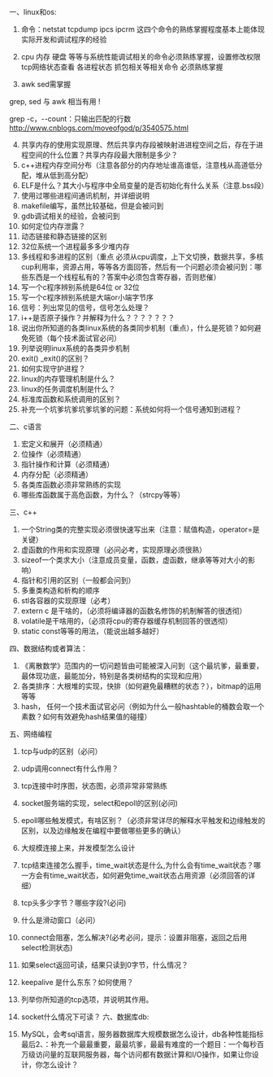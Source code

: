 一、linux和os:

1. 命令：netstat tcpdump ipcs ipcrm 这四个命令的熟练掌握程度基本上能体现实际开发和调试程序的经验

2. cpu 内存 硬盘 等等与系统性能调试相关的命令必须熟练掌握，设置修改权限 tcp网络状态查看 各进程状态 抓包相关等相关命令 必须熟练掌握

3. awk sed需掌握

grep, sed 与 awk 相当有用 !

grep
-c，--count：只输出匹配的行数
http://www.cnblogs.com/moveofgod/p/3540575.html

4. 共享内存的使用实现原理、然后共享内存段被映射进进程空间之后，存在于进程空间的什么位置？共享内存段最大限制是多少？
5. c++进程内存空间分布（注意各部分的内存地址谁高谁低，注意栈从高道低分配，堆从低到高分配）
6. ELF是什么？其大小与程序中全局变量的是否初始化有什么关系（注意.bss段）
7. 使用过哪些进程间通讯机制，并详细说明
8. makefile编写，虽然比较基础，但是会被问到
9. gdb调试相关的经验，会被问到
10. 如何定位内存泄露？
11. 动态链接和静态链接的区别
12. 32位系统一个进程最多多少堆内存
13. 多线程和多进程的区别（重点 必须从cpu调度，上下文切换，数据共享，多核cup利用率，资源占用，等等各方面回答，然后有一个问题必须会被问到：哪些东西是一个线程私有的？答案中必须包含寄存器，否则悲催）
14. 写一个c程序辨别系统是64位 or 32位
15. 写一个c程序辨别系统是大端or小端字节序
16. 信号：列出常见的信号，信号怎么处理？
17. i++是否原子操作？并解释为什么？？？？？？？
18. 说出你所知道的各类linux系统的各类同步机制（重点），什么是死锁？如何避免死锁（每个技术面试官必问）
19. 列举说明linux系统的各类异步机制
20. exit() _exit()的区别？
21. 如何实现守护进程？
22. linux的内存管理机制是什么？
23. linux的任务调度机制是什么？
24. 标准库函数和系统调用的区别？
25. 补充一个坑爹坑爹坑爹坑爹的问题：系统如何将一个信号通知到进程？

二、c语言

1. 宏定义和展开（必须精通）
2. 位操作（必须精通）
3. 指针操作和计算（必须精通）
4. 内存分配（必须精通）
5. 各类库函数必须非常熟练的实现
6. 哪些库函数属于高危函数，为什么？（strcpy等等）

三、c++

1. 一个String类的完整实现必须很快速写出来（注意：赋值构造，operator=是关键）
2. 虚函数的作用和实现原理（必问必考，实现原理必须很熟）
3. sizeof一个类求大小（注意成员变量，函数，虚函数，继承等等对大小的影响）
4. 指针和引用的区别（一般都会问到）
5. 多重类构造和析构的顺序
6. stl各容器的实现原理（必考）
7. extern c 是干啥的，（必须将编译器的函数名修饰的机制解答的很透彻）
8. volatile是干啥用的，（必须将cpu的寄存器缓存机制回答的很透彻）
9. static const等等的用法，（能说出越多越好）

四、数据结构或者算法：

1.  《离散数学》范围内的一切问题皆由可能被深入问到（这个最坑爹，最重要，最体现功底，最能加分，特别是各类树结构的实现和应用）
2. 各类排序：大根堆的实现，快排（如何避免最糟糕的状态？），bitmap的运用等等
3. hash， 任何一个技术面试官必问（例如为什么一般hashtable的桶数会取一个素数？如何有效避免hash结果值的碰撞）

五、网络编程

1. tcp与udp的区别（必问）
2. udp调用connect有什么作用？
3. tcp连接中时序图，状态图，必须非常非常熟练
4. socket服务端的实现，select和epoll的区别(必问)
5. epoll哪些触发模式，有啥区别？（必须非常详尽的解释水平触发和边缘触发的区别，以及边缘触发在编程中要做哪些更多的确认）
6. 大规模连接上来，并发模型怎么设计
7. tcp结束连接怎么握手，time_wait状态是什么,为什么会有time_wait状态？哪一方会有time_wait状态，如何避免time_wait状态占用资源（必须回答的详细）
8. tcp头多少字节？哪些字段?(必问)
9. 什么是滑动窗口（必问）
10. connect会阻塞，怎么解决?(必考必问，提示：设置非阻塞，返回之后用select检测状态)
11. 如果select返回可读，结果只读到0字节，什么情况？
12. keepalive 是什么东东？如何使用？
13. 列举你所知道的tcp选项，并说明其作用。
14. socket什么情况下可读？
六、数据库db:

1. MySQL，会考sql语言，服务器数据库大规模数据怎么设计，db各种性能指标
最后2、：补充一个最最重要，最最坑爹，最最有难度的一个题目：一个每秒百万级访问量的互联网服务器，每个访问都有数据计算和I/O操作，如果让你设计，你怎么设计？